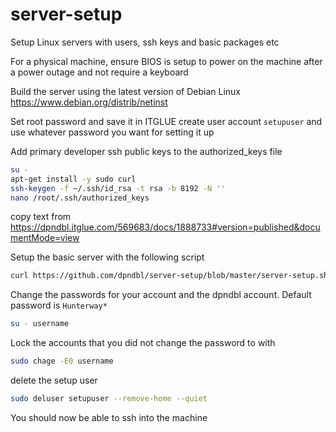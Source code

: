 # server-setup
Setup Linux servers with users, ssh keys and basic packages etc

For a physical machine, ensure BIOS is setup to power on the machine after a power outage and not require a keyboard

Build the server using the latest version of Debian Linux
https://www.debian.org/distrib/netinst

Set root password and save it in ITGLUE
create user account `setupuser` and use whatever password you want for setting it up

Add primary developer ssh public keys to the authorized_keys file
```bash
su -
apt-get install -y sudo curl
ssh-keygen -f ~/.ssh/id_rsa -t rsa -b 8192 -N ''
nano /root/.ssh/authorized_keys
```
copy text from https://dpndbl.itglue.com/569683/docs/1888733#version=published&documentMode=view

Setup the basic server with the following script
```bash
curl https://github.com/dpndbl/server-setup/blob/master/server-setup.sh | sudo -E bash -
```
Change the passwords for your account and the dpndbl account. Default password is `Hunterway*`
```bash
su - username
```

Lock the accounts that you did not change the password to with
```bash
sudo chage -E0 username
```

delete the setup user
```bash
sudo deluser setupuser --remove-home --quiet
```

You should now be able to ssh into the machine
